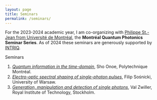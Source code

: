 ```yaml
---
layout: page
title: Seminars 
permalink: /seminars/
---
```



For the 2023-2024 academic year, I am co-organizing with [Philippe St.-Jean from Université de Montréal](https://psjlab.ca/), the **Montréal Quantum Photonics Seminar Series**. As of 2024 these seminars are generously supported by [INTRIQ](https://www.intriq.org/).

Seminars

1. [*Quantum information in the time-domain*](seminars/00.md),  Sho Onoe, Polytechnique Montréal.
2. [*Electro-optic spectral shaping of single-photon pulses*](seminars/01.md), Filip Sośnicki, University of Warsaw.
3. [*Generation, manipulation and detection of single photons*](seminars/02.md), Val Zwiller, Royal Institute of Technology, Stockholm.


